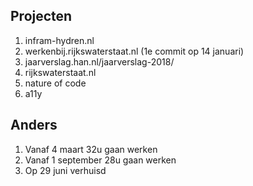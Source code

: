 
## Projecten

1. infram-hydren.nl
2. werkenbij.rijkswaterstaat.nl (1e commit op 14 januari)
3. jaarverslag.han.nl/jaarverslag-2018/
4. rijkswaterstaat.nl
5. nature of code
6. a11y

## Anders

1. Vanaf 4 maart 32u gaan werken
2. Vanaf 1 september 28u gaan werken
3. Op 29 juni verhuisd